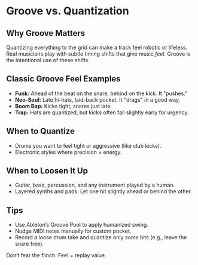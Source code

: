 # Groove vs. Quantization

## Why Groove Matters
Quantizing everything to the grid can make a track feel robotic or lifeless. Real musicians play with subtle timing shifts that give music *feel*. Groove is the intentional use of these shifts.

## Classic Groove Feel Examples
- **Funk:** Ahead of the beat on the snare, behind on the kick. It "pushes."
- **Neo-Soul:** Late hi-hats, laid-back pocket. It "drags" in a good way.
- **Boom Bap:** Kicks tight, snares just late.
- **Trap:** Hats are quantized, but kicks often fall slightly early for urgency.

## When to Quantize
- Drums you want to feel tight or aggressive (like club kicks).
- Electronic styles where precision = energy.

## When to Loosen It Up
- Guitar, bass, percussion, and any instrument played by a human.
- Layered synths and pads. Let one hit slightly ahead or behind the other.

## Tips
- Use Ableton’s Groove Pool to apply humanized swing.
- Nudge MIDI notes manually for custom pocket.
- Record a loose drum take and quantize only *some* hits (e.g., leave the snare free).

Don’t fear the flinch. Feel = replay value.
